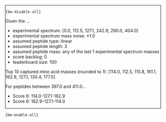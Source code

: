 <div style="border:1px solid black;">

`{bm-disable-all}`

Given the ...

 * experimental spectrum: [0.0, 112.5, 127.1, 242.9, 290.0, 404.0]
 * experimental spectrum mass noise: ±1.0
 * assumed peptide type: linear
 * assumed peptide length: 3
 * assumed peptide mass: any of the last 1 experimental spectrum masses
 * score backlog: 0
 * leaderboard size: 100

Top 10 captured mino acid masses (rounded to 1): [114.0, 112.5, 115.8, 161.1, 162.9, 127.1, 130.4, 177.5]

For peptides between 397.0 and 411.0...

 * Score 6: 114.0-127.1-162.9
 * Score 6: 162.9-127.1-114.0
</div>

`{bm-enable-all}`

